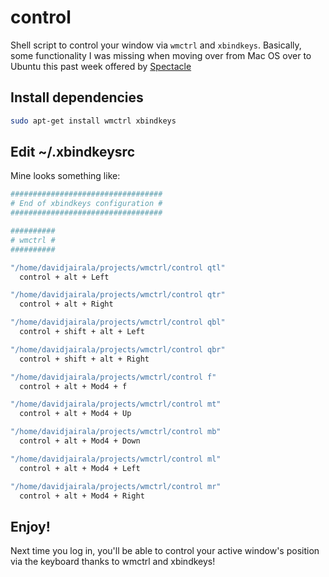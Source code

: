 # control

Shell script to control your window via `wmctrl` and `xbindkeys`.
Basically, some functionality I was missing when moving over from Mac
OS over to Ubuntu this past week offered by [Spectacle](http://spectacleapp.com/)

## Install dependencies

```bash
sudo apt-get install wmctrl xbindkeys
```

## Edit ~/.xbindkeysrc

Mine looks something like:

```bash
##################################
# End of xbindkeys configuration #
##################################

##########
# wmctrl #
##########

"/home/davidjairala/projects/wmctrl/control qtl"
  control + alt + Left

"/home/davidjairala/projects/wmctrl/control qtr"
  control + alt + Right

"/home/davidjairala/projects/wmctrl/control qbl"
  control + shift + alt + Left

"/home/davidjairala/projects/wmctrl/control qbr"
  control + shift + alt + Right

"/home/davidjairala/projects/wmctrl/control f"
  control + alt + Mod4 + f

"/home/davidjairala/projects/wmctrl/control mt"
  control + alt + Mod4 + Up

"/home/davidjairala/projects/wmctrl/control mb"
  control + alt + Mod4 + Down

"/home/davidjairala/projects/wmctrl/control ml"
  control + alt + Mod4 + Left

"/home/davidjairala/projects/wmctrl/control mr"
  control + alt + Mod4 + Right

```

## Enjoy!

Next time you log in, you'll be able to control your active window's
position via the keyboard thanks to wmctrl and xbindkeys!

